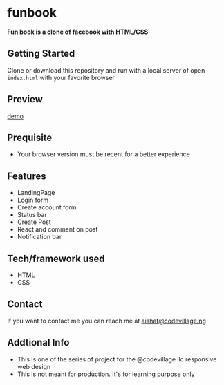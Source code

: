 # funbook
**Fun book is a clone of facebook with HTML/CSS**

## Getting Started
Clone or download this repository and run with a local server of open `index.html` with your favorite browser

## Preview
[demo](https://funbookk.netlify.app/)
## Prequisite
- Your browser version must be recent for a better experience

## Features
- LandingPage
-  Login form
- Create account form
- Status bar
- Create Post
- React and comment on post
- Notification bar
## Tech/framework used
- HTML
- CSS


## Contact
If you want to contact me you can reach me at aishat@codevillage.ng

## Addtional Info
- This is one of the series of project for the @codevillage llc responsive web design 
- This is not meant for production. It's for learning purpose only 
